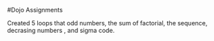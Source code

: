 #Dojo Assignments

Created 5 loops that odd numbers, the sum of factorial, the sequence, decrasing numbers , and sigma code.